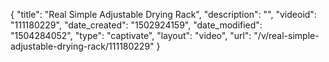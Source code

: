 {
    "title": "Real Simple Adjustable Drying Rack",
    "description": "",
    "videoid": "111180229",
    "date_created": "1502924159",
    "date_modified": "1504284052",
    "type": "captivate",
    "layout": "video",
    "url": "\/v\/real-simple-adjustable-drying-rack\/111180229"
}
